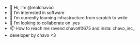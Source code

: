 - 👋 Hi, I’m @realchavoo
- 👀 I’m interested in software
- 🌱 I’m currently learning infrastructure from scratch to write
- 💞️ I’m looking to collaborate on .yes
- 📫 How to reach me ravend chavo#0675 and insta: chavo_inc_
- developer by chavo <3

<!---
realchavoo/realchavoo is a ✨ special ✨ repository because its `README.md` (this file) appears on your GitHub profile.
You can click the Preview link to take a look at your changes.
--->
